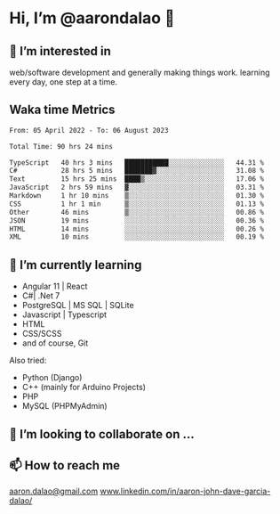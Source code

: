 # __Hi, I’m @aarondalao__ 👋 
## 👀 I’m interested in 
web/software development and generally making things work.
learning every day, one step at a time. 

## Waka time Metrics
<!--START_SECTION:waka-->

```txt
From: 05 April 2022 - To: 06 August 2023

Total Time: 90 hrs 24 mins

TypeScript   40 hrs 3 mins   ███████████░░░░░░░░░░░░░░   44.31 %
C#           28 hrs 5 mins   ███████▓░░░░░░░░░░░░░░░░░   31.08 %
Text         15 hrs 25 mins  ████▒░░░░░░░░░░░░░░░░░░░░   17.06 %
JavaScript   2 hrs 59 mins   ▓░░░░░░░░░░░░░░░░░░░░░░░░   03.31 %
Markdown     1 hr 10 mins    ▒░░░░░░░░░░░░░░░░░░░░░░░░   01.30 %
CSS          1 hr 1 min      ▒░░░░░░░░░░░░░░░░░░░░░░░░   01.13 %
Other        46 mins         ▒░░░░░░░░░░░░░░░░░░░░░░░░   00.86 %
JSON         19 mins         ░░░░░░░░░░░░░░░░░░░░░░░░░   00.36 %
HTML         14 mins         ░░░░░░░░░░░░░░░░░░░░░░░░░   00.26 %
XML          10 mins         ░░░░░░░░░░░░░░░░░░░░░░░░░   00.19 %
```

<!--END_SECTION:waka-->

## 🌱 I’m currently learning 

- Angular 11 | React 
- C#| .Net 7
- PostgreSQL | MS SQL | SQLite
- Javascript | Typescript
- HTML 
- CSS/SCSS
- and of course, Git 


Also tried:
- Python (Django)
- C++ (mainly for Arduino Projects)
- PHP
- MySQL (PHPMyAdmin)


## 💞️ I’m looking to collaborate on ...

## 📫 How to reach me 
aaron.dalao@gmail.com
www.linkedin.com/in/aaron-john-dave-garcia-dalao/

<!---
aarondalao/aarondalao is a ✨ special ✨ repository because its `README.md` (this file) appears on your GitHub profile.
You can click the Preview link to take a look at your changes.
--->
